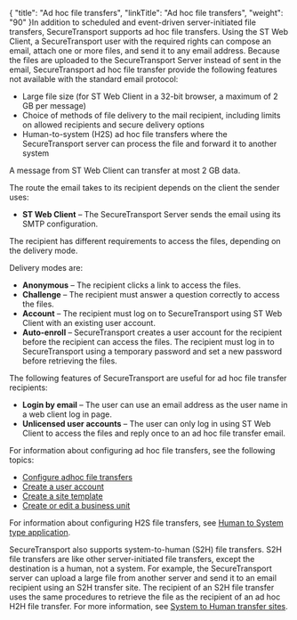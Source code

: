 {
    "title": "Ad hoc file transfers",
    "linkTitle": "Ad hoc file transfers",
    "weight": "90"
}In addition to scheduled and event-driven server-initiated file transfers, <span class="mc-variable axway_variables.Component_Short_Name variable">SecureTransport</span> supports ad hoc file transfers. Using the ST Web Client, a <span class="mc-variable axway_variables.Component_Short_Name variable">SecureTransport</span> user with the required rights can compose an email, attach one or more files, and send it to any email address. Because the files are uploaded to the <span class="mc-variable axway_variables.Component_Short_Name variable">SecureTransport</span> Server instead of sent in the email, <span class="mc-variable axway_variables.Component_Short_Name variable">SecureTransport</span> ad hoc file transfer provide the following features not available with the standard email protocol:

-   Large file size (for ST Web Client in a 32-bit browser, a maximum of 2 GB per message)
-   Choice of methods of file delivery to the mail recipient, including limits on allowed recipients and secure delivery options
-   Human-to-system (H2S) ad hoc file transfers where the <span class="mc-variable axway_variables.Component_Short_Name variable">SecureTransport</span> server can process the file and forward it to another system

A message from ST Web Client can transfer at most 2 GB data.

The route the email takes to its recipient depends on the client the sender uses:

-   **ST Web Client** – The <span class="mc-variable axway_variables.Component_Short_Name variable">SecureTransport</span> Server sends the email using its SMTP configuration.

The recipient has different requirements to access the files, depending on the delivery mode.

Delivery modes are:

-   **Anonymous** – The recipient clicks a link to access the files.
-   **Challenge** – The recipient must answer a question correctly to access the files.
-   **Account** – The recipient must log on to <span class="mc-variable axway_variables.Component_Short_Name variable">SecureTransport</span> using ST Web Client with an existing user account.
-   **Auto-enroll** – <span class="mc-variable axway_variables.Component_Short_Name variable">SecureTransport</span> creates a user account for the recipient before the recipient can access the files. The recipient must log in to <span class="mc-variable axway_variables.Component_Short_Name variable">SecureTransport</span> using a temporary password and set a new password before retrieving the files.

The following features of <span class="mc-variable axway_variables.Component_Short_Name variable">SecureTransport</span> are useful for ad hoc file transfer recipients:

-   **Login by email** – The user can use an email address as the user name in a web client log in page.
-   **Unlicensed user accounts** – The user can only log in using ST Web Client to access the files and reply once to an ad hoc file transfer email.

For information about configuring ad hoc file transfers, see the following topics:

-   <a href="../../c_st_setup/t_st_adhocconfiguration#SetupMenu_1217491348_1052091" class="MCXref xref">Configure adhoc file transfers</a>
-   <a href="../../accounts/useraccounts/t_st_create_user_account#Unlicens" class="MCXref xref">Create a user account</a>
-   <a href="../../c_st_advancedaccountadministration/c_st_sitetemplates/t_st_sitetemplates#Create" class="MCXref xref">Create a site template</a>
-   <a href="#Create" class="MCXref xref">Create or edit a business unit</a>

For information about configuring H2S file transfers, see <a href="../../accounts/c_st_subscriptions/t_st_subscriptions#Human" class="MCXref xref">Human to System type application</a>.

<span class="mc-variable axway_variables.Component_Short_Name variable">SecureTransport</span> also supports system-to-human (S2H) file transfers. S2H file transfers are like other server-initiated file transfers, except the destination is a human, not a system. For example, the <span class="mc-variable axway_variables.Component_Short_Name variable">SecureTransport</span> server can upload a large file from another server and send it to an email recipient using an S2H transfer site. The recipient of an S2H file transfer uses the same procedures to retrieve the file as the recipient of an ad hoc H2H file transfer. For more information, see <a href="../../accounts/transfersites/transfersites-s2h#top" class="MCXref xref">System to Human transfer sites</a>.
